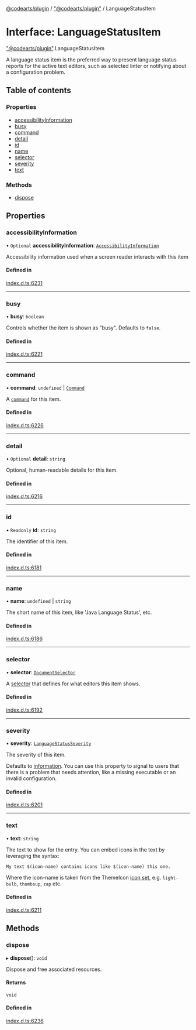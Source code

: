 [@codearts/plugin](../README.md) / ["@codearts/plugin"](../modules/_codearts_plugin_.md) / LanguageStatusItem

# Interface: LanguageStatusItem

["@codearts/plugin"](../modules/_codearts_plugin_.md).LanguageStatusItem

A language status item is the preferred way to present language status reports for the active text editors,
such as selected linter or notifying about a configuration problem.

## Table of contents

### Properties

- [accessibilityInformation](codearts_plugin_.LanguageStatusItem.md#accessibilityinformation)
- [busy](codearts_plugin_.LanguageStatusItem.md#busy)
- [command](codearts_plugin_.LanguageStatusItem.md#command)
- [detail](codearts_plugin_.LanguageStatusItem.md#detail)
- [id](codearts_plugin_.LanguageStatusItem.md#id)
- [name](codearts_plugin_.LanguageStatusItem.md#name)
- [selector](codearts_plugin_.LanguageStatusItem.md#selector)
- [severity](codearts_plugin_.LanguageStatusItem.md#severity)
- [text](codearts_plugin_.LanguageStatusItem.md#text)

### Methods

- [dispose](codearts_plugin_.LanguageStatusItem.md#dispose)

## Properties

### accessibilityInformation

• `Optional` **accessibilityInformation**: [`AccessibilityInformation`](codearts_plugin_.AccessibilityInformation.md)

Accessibility information used when a screen reader interacts with this item

#### Defined in

[index.d.ts:6231](https://github.com/shuyaqian/cloudide-plugin-api/blob/3fbdd11/index.d.ts#L6231)

___

### busy

• **busy**: `boolean`

Controls whether the item is shown as "busy". Defaults to `false`.

#### Defined in

[index.d.ts:6221](https://github.com/shuyaqian/cloudide-plugin-api/blob/3fbdd11/index.d.ts#L6221)

___

### command

• **command**: `undefined` \| [`Command`](codearts_plugin_.Command.md)

A [`command`](codearts_plugin_.Command.md) for this item.

#### Defined in

[index.d.ts:6226](https://github.com/shuyaqian/cloudide-plugin-api/blob/3fbdd11/index.d.ts#L6226)

___

### detail

• `Optional` **detail**: `string`

Optional, human-readable details for this item.

#### Defined in

[index.d.ts:6216](https://github.com/shuyaqian/cloudide-plugin-api/blob/3fbdd11/index.d.ts#L6216)

___

### id

• `Readonly` **id**: `string`

The identifier of this item.

#### Defined in

[index.d.ts:6181](https://github.com/shuyaqian/cloudide-plugin-api/blob/3fbdd11/index.d.ts#L6181)

___

### name

• **name**: `undefined` \| `string`

The short name of this item, like 'Java Language Status', etc.

#### Defined in

[index.d.ts:6186](https://github.com/shuyaqian/cloudide-plugin-api/blob/3fbdd11/index.d.ts#L6186)

___

### selector

• **selector**: [`DocumentSelector`](../modules/_codearts_plugin_.md#documentselector)

A [selector](../modules/_codearts_plugin_.md#documentselector) that defines for what editors
this item shows.

#### Defined in

[index.d.ts:6192](https://github.com/shuyaqian/cloudide-plugin-api/blob/3fbdd11/index.d.ts#L6192)

___

### severity

• **severity**: [`LanguageStatusSeverity`](../enums/codearts_plugin_.LanguageStatusSeverity.md)

The severity of this item.

Defaults to [information](../enums/codearts_plugin_.LanguageStatusSeverity.md#information). You can use this property to
signal to users that there is a problem that needs attention, like a missing executable or an
invalid configuration.

#### Defined in

[index.d.ts:6201](https://github.com/shuyaqian/cloudide-plugin-api/blob/3fbdd11/index.d.ts#L6201)

___

### text

• **text**: `string`

The text to show for the entry. You can embed icons in the text by leveraging the syntax:

`My text $(icon-name) contains icons like $(icon-name) this one.`

Where the icon-name is taken from the ThemeIcon [icon set](https://code.visualstudio.com/api/references/icons-in-labels#icon-listing), e.g.
`light-bulb`, `thumbsup`, `zap` etc.

#### Defined in

[index.d.ts:6211](https://github.com/shuyaqian/cloudide-plugin-api/blob/3fbdd11/index.d.ts#L6211)

## Methods

### dispose

▸ **dispose**(): `void`

Dispose and free associated resources.

#### Returns

`void`

#### Defined in

[index.d.ts:6236](https://github.com/shuyaqian/cloudide-plugin-api/blob/3fbdd11/index.d.ts#L6236)
